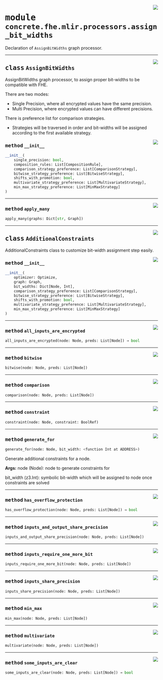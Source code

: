 <!-- markdownlint-disable -->

<a href="../../frontends/concrete-python/concrete/fhe/mlir/processors/assign_bit_widths.py#L0"><img align="right" style="float:right;" src="https://img.shields.io/badge/-source-cccccc?style=flat-square"></a>

# <kbd>module</kbd> `concrete.fhe.mlir.processors.assign_bit_widths`
Declaration of `AssignBitWidths` graph processor. 



---

<a href="../../frontends/concrete-python/concrete/fhe/mlir/processors/assign_bit_widths.py#L20"><img align="right" style="float:right;" src="https://img.shields.io/badge/-source-cccccc?style=flat-square"></a>

## <kbd>class</kbd> `AssignBitWidths`
AssignBitWidths graph processor, to assign proper bit-widths to be compatible with FHE. 

There are two modes: 
- Single Precision, where all encrypted values have the same precision. 
- Multi Precision, where encrypted values can have different precisions. 

There is preference list for comparison strategies. 
- Strategies will be traversed in order and bit-widths  will be assigned according to the first available strategy. 

<a href="../../frontends/concrete-python/concrete/fhe/mlir/processors/assign_bit_widths.py#L41"><img align="right" style="float:right;" src="https://img.shields.io/badge/-source-cccccc?style=flat-square"></a>

### <kbd>method</kbd> `__init__`

```python
__init__(
    single_precision: bool,
    composition_rules: List[CompositionRule],
    comparison_strategy_preference: List[ComparisonStrategy],
    bitwise_strategy_preference: List[BitwiseStrategy],
    shifts_with_promotion: bool,
    multivariate_strategy_preference: List[MultivariateStrategy],
    min_max_strategy_preference: List[MinMaxStrategy]
)
```








---

<a href="../../frontends/concrete-python/concrete/fhe/mlir/processors/assign_bit_widths.py#L59"><img align="right" style="float:right;" src="https://img.shields.io/badge/-source-cccccc?style=flat-square"></a>

### <kbd>method</kbd> `apply_many`

```python
apply_many(graphs: Dict[str, Graph])
```






---

<a href="../../frontends/concrete-python/concrete/fhe/mlir/processors/assign_bit_widths.py#L131"><img align="right" style="float:right;" src="https://img.shields.io/badge/-source-cccccc?style=flat-square"></a>

## <kbd>class</kbd> `AdditionalConstraints`
AdditionalConstraints class to customize bit-width assignment step easily. 

<a href="../../frontends/concrete-python/concrete/fhe/mlir/processors/assign_bit_widths.py#L151"><img align="right" style="float:right;" src="https://img.shields.io/badge/-source-cccccc?style=flat-square"></a>

### <kbd>method</kbd> `__init__`

```python
__init__(
    optimizer: Optimize,
    graph: Graph,
    bit_widths: Dict[Node, Int],
    comparison_strategy_preference: List[ComparisonStrategy],
    bitwise_strategy_preference: List[BitwiseStrategy],
    shifts_with_promotion: bool,
    multivariate_strategy_preference: List[MultivariateStrategy],
    min_max_strategy_preference: List[MinMaxStrategy]
)
```








---

<a href="../../frontends/concrete-python/concrete/fhe/mlir/processors/assign_bit_widths.py#L236"><img align="right" style="float:right;" src="https://img.shields.io/badge/-source-cccccc?style=flat-square"></a>

### <kbd>method</kbd> `all_inputs_are_encrypted`

```python
all_inputs_are_encrypted(node: Node, preds: List[Node]) → bool
```





---

<a href="../../frontends/concrete-python/concrete/fhe/mlir/processors/assign_bit_widths.py#L294"><img align="right" style="float:right;" src="https://img.shields.io/badge/-source-cccccc?style=flat-square"></a>

### <kbd>method</kbd> `bitwise`

```python
bitwise(node: Node, preds: List[Node])
```





---

<a href="../../frontends/concrete-python/concrete/fhe/mlir/processors/assign_bit_widths.py#L267"><img align="right" style="float:right;" src="https://img.shields.io/badge/-source-cccccc?style=flat-square"></a>

### <kbd>method</kbd> `comparison`

```python
comparison(node: Node, preds: List[Node])
```





---

<a href="../../frontends/concrete-python/concrete/fhe/mlir/processors/assign_bit_widths.py#L228"><img align="right" style="float:right;" src="https://img.shields.io/badge/-source-cccccc?style=flat-square"></a>

### <kbd>method</kbd> `constraint`

```python
constraint(node: Node, constraint: BoolRef)
```





---

<a href="../../frontends/concrete-python/concrete/fhe/mlir/processors/assign_bit_widths.py#L172"><img align="right" style="float:right;" src="https://img.shields.io/badge/-source-cccccc?style=flat-square"></a>

### <kbd>method</kbd> `generate_for`

```python
generate_for(node: Node, bit_width: <function Int at ADDRESS>)
```

Generate additional constraints for a node. 



**Args:**
  node (Node):  node to generate constraints for 

 bit_width (z3.Int):  symbolic bit-width which will be assigned to node once constraints are solved 

---

<a href="../../frontends/concrete-python/concrete/fhe/mlir/processors/assign_bit_widths.py#L242"><img align="right" style="float:right;" src="https://img.shields.io/badge/-source-cccccc?style=flat-square"></a>

### <kbd>method</kbd> `has_overflow_protection`

```python
has_overflow_protection(node: Node, preds: List[Node]) → bool
```





---

<a href="../../frontends/concrete-python/concrete/fhe/mlir/processors/assign_bit_widths.py#L253"><img align="right" style="float:right;" src="https://img.shields.io/badge/-source-cccccc?style=flat-square"></a>

### <kbd>method</kbd> `inputs_and_output_share_precision`

```python
inputs_and_output_share_precision(node: Node, preds: List[Node])
```





---

<a href="../../frontends/concrete-python/concrete/fhe/mlir/processors/assign_bit_widths.py#L258"><img align="right" style="float:right;" src="https://img.shields.io/badge/-source-cccccc?style=flat-square"></a>

### <kbd>method</kbd> `inputs_require_one_more_bit`

```python
inputs_require_one_more_bit(node: Node, preds: List[Node])
```





---

<a href="../../frontends/concrete-python/concrete/fhe/mlir/processors/assign_bit_widths.py#L249"><img align="right" style="float:right;" src="https://img.shields.io/badge/-source-cccccc?style=flat-square"></a>

### <kbd>method</kbd> `inputs_share_precision`

```python
inputs_share_precision(node: Node, preds: List[Node])
```





---

<a href="../../frontends/concrete-python/concrete/fhe/mlir/processors/assign_bit_widths.py#L354"><img align="right" style="float:right;" src="https://img.shields.io/badge/-source-cccccc?style=flat-square"></a>

### <kbd>method</kbd> `min_max`

```python
min_max(node: Node, preds: List[Node])
```





---

<a href="../../frontends/concrete-python/concrete/fhe/mlir/processors/assign_bit_widths.py#L327"><img align="right" style="float:right;" src="https://img.shields.io/badge/-source-cccccc?style=flat-square"></a>

### <kbd>method</kbd> `multivariate`

```python
multivariate(node: Node, preds: List[Node])
```





---

<a href="../../frontends/concrete-python/concrete/fhe/mlir/processors/assign_bit_widths.py#L239"><img align="right" style="float:right;" src="https://img.shields.io/badge/-source-cccccc?style=flat-square"></a>

### <kbd>method</kbd> `some_inputs_are_clear`

```python
some_inputs_are_clear(node: Node, preds: List[Node]) → bool
```







